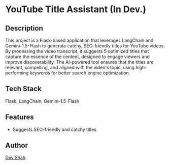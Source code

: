 # YouTube Title Assistant (In Dev.)

## Description

This project is a Flask-based application that leverages LangChain and Gemini-1.5-Flash to generate catchy, SEO-friendly titles for YouTube videos. By processing the video transcript, it suggests 5 optimized titles that capture the essence of the content, designed to engage viewers and improve discoverability. The AI-powered tool ensures that the titles are relevant, compelling, and aligned with the video's topic, using high-performing keywords for better search engine optimization.

## Tech Stack
Flask, LangChain, Gemini-1.5-Flash

## Features

- Suggests SEO-friendly and catchy titles

## Author
[Dev Shah](https://github.com/busycaesar)
